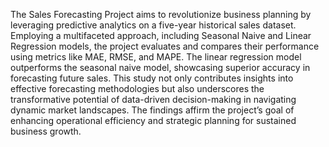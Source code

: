 The Sales Forecasting Project aims to revolutionize business planning by leveraging predictive
analytics on a five-year historical sales dataset. Employing a multifaceted approach, including Seasonal
Naive and Linear Regression models, the project evaluates and compares their performance
using metrics like MAE, RMSE, and MAPE. The linear regression model outperforms the seasonal
naive model, showcasing superior accuracy in forecasting future sales. This study not only contributes
insights into effective forecasting methodologies but also underscores the transformative
potential of data-driven decision-making in navigating dynamic market landscapes. The findings
affirm the project’s goal of enhancing operational efficiency and strategic planning for sustained
business growth.

